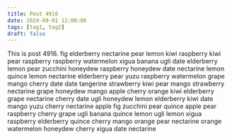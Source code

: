 ```yaml
---
title: Post 4916
date: 2024-09-01 12:00:00
tags: [tag1, tag2]
draft: false
---
```

This is post 4916.
fig
elderberry
nectarine
pear
lemon
kiwi
raspberry
kiwi
pear
raspberry
raspberry
watermelon
xigua
banana
ugli
date
elderberry
lemon
pear
zucchini
honeydew
raspberry
honeydew
date
nectarine
lemon
quince
lemon
nectarine
elderberry
pear
yuzu
raspberry
watermelon
grape
mango
cherry
date
date
tangerine
strawberry
kiwi
pear
mango
strawberry
nectarine
grape
honeydew
mango
apple
cherry
orange
kiwi
elderberry
grape
nectarine
cherry
date
ugli
honeydew
lemon
elderberry
kiwi
date
mango
yuzu
cherry
nectarine
apple
fig
zucchini
pear
quince
apple
pear
raspberry
cherry
grape
ugli
banana
quince
lemon
ugli
lemon
xigua
raspberry
elderberry
quince
cherry
mango
orange
pear
nectarine
orange
watermelon
honeydew
cherry
xigua
date
nectarine
